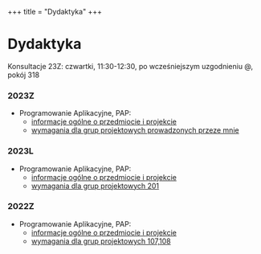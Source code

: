 +++
title = "Dydaktyka"
+++

# Dydaktyka

Konsultacje 23Z: czwartki, 11:30-12:30, po wcześniejszym uzgodnieniu @, pokój 318

### 2023Z
- Programowanie Aplikacyjne, PAP:
	- [informacje ogólne o przedmiocie i projekcie](/~kzbikows/Regulamin_PAP23Z.pdf)
	- [wymagania dla grup projektowych prowadzonych przeze mnie](/~kzbikows/wymagania_2023Z_PAP.pdf)

### 2023L 
- Programowanie Aplikacyjne, PAP:
	- [informacje ogólne o przedmiocie i projekcie](https://studia2.elka.pw.edu.pl/file/23L/103A-INxxx-ISP-PAP/priv/)
	- [wymagania dla grup projektowych 201](/~kzbikows/wymagania_2023L_PAP.pdf)

### 2022Z

- Programowanie Aplikacyjne, PAP:
	- [informacje ogólne o przedmiocie i projekcie](https://studia2.elka.pw.edu.pl/file/22Z/103A-INxxx-ISP-PAP/priv/)
	- [wymagania dla grup projektowych 107,108](/~kzbikows/wymagania_2022Z_PAP.pdf)

